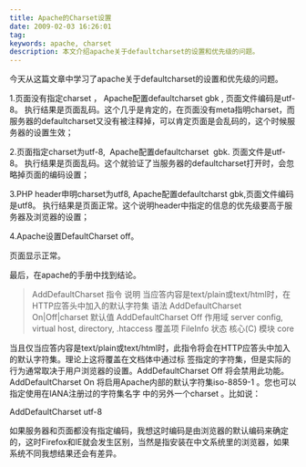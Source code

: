 ```yaml
---
title: Apache的Charset设置
date: 2009-02-03 16:26:01
tag: 
keywords: apache, charset
description: 本文介绍apache关于defaultcharset的设置和优先级的问题。
---
```


今天从这篇文章中学习了apache关于defaultcharset的设置和优先级的问题。

1.页面没有指定charset ， Apache配置defaultcharset gbk , 页面文件编码是utf-8。
执行结果是页面乱码。这个几乎是肯定的，在页面没有meta指明charset，而服务器的defaultcharset又没有被注释掉，可以肯定页面是会乱码的，这个时候服务器的设置生效；

2.页面指定charset为utf-8,  Apache配置defaultcharset  gbk. 页面文件是utf-8。
执行结果是页面乱码。这个就验证了当服务器的defaultcharset打开时，会忽略掉页面的编码设置；

3.PHP header申明charset为utf8,  Apache配置defaultcharst gbk,页面文件编码是utf8。
执行结果是页面正常。这个说明header中指定的信息的优先级要高于服务器及浏览器的设置；

4.Apache设置DefaultCharset off。

页面显示正常。

最后，在apache的手册中找到结论。

> AddDefaultCharset 指令
> 说明    当应答内容是text/plain或text/html时，在HTTP应答头中加入的默认字符集
> 语法    AddDefaultCharset On|Off|charset
> 默认值    AddDefaultCharset Off
> 作用域    server config, virtual host, directory, .htaccess
> 覆盖项    FileInfo
> 状态    核心(C)
> 模块    core

当且仅当应答内容是text/plain或text/html时，此指令将会在HTTP应答头中加入的默认字符集。理论上这将覆盖在文档体中通过<meta>标 签指定的字符集，但是实际的行为通常取决于用户浏览器的设置。AddDefaultCharset Off 将会禁用此功能。 AddDefaultCharset On 将启用Apache内部的默认字符集iso-8859-1 。您也可以指定使用在IANA注册过的字符集名字 中的另外一个charset 。比如说：

AddDefaultCharset utf-8

如果服务器和页面都没有指定编码，我想这时编码是由浏览器的默认编码来确定的，这时Firefox和IE就会发生区别，当然是指安装在中文系统里的浏览器，如果系统不同我想结果还会有差异。
